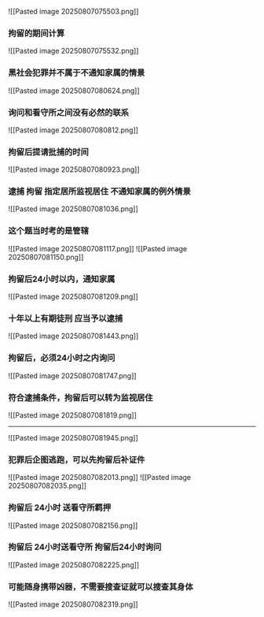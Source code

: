 ![[Pasted image 20250807075503.png]]

### 拘留的期间计算
![[Pasted image 20250807075532.png]]
### 黑社会犯罪并不属于不通知家属的情景
![[Pasted image 20250807080624.png]]

### 询问和看守所之间没有必然的联系
![[Pasted image 20250807080812.png]]
### 拘留后提请批捕的时间
![[Pasted image 20250807080923.png]]

### 逮捕 拘留 指定居所监视居住 不通知家属的例外情景
![[Pasted image 20250807081036.png]]

### 这个题当时考的是管辖
![[Pasted image 20250807081117.png]]
![[Pasted image 20250807081150.png]]

### 拘留后24小时以内，通知家属
![[Pasted image 20250807081209.png]]

### 十年以上有期徒刑 应当予以逮捕
![[Pasted image 20250807081443.png]]

### 拘留后，必须24小时之内询问
![[Pasted image 20250807081747.png]]

### 符合逮捕条件，拘留后可以转为监视居住
![[Pasted image 20250807081819.png]]

---

![[Pasted image 20250807081945.png]]

### 犯罪后企图逃跑，可以先拘留后补证件
![[Pasted image 20250807082013.png]]
![[Pasted image 20250807082035.png]]
### 拘留后 24小时 送看守所羁押
![[Pasted image 20250807082156.png]]

### 拘留后 24小时送看守所 拘留后24小时询问
![[Pasted image 20250807082225.png]]

### 可能随身携带凶器，不需要搜查证就可以搜查其身体
![[Pasted image 20250807082319.png]]





